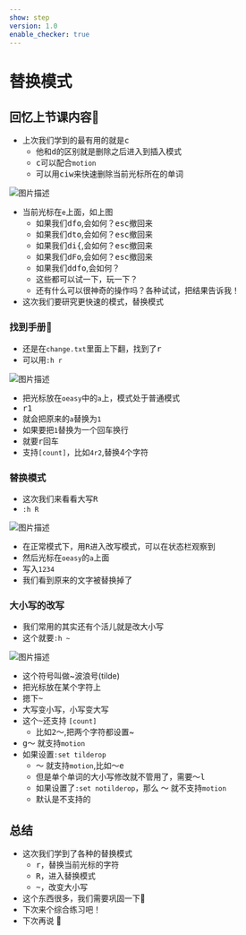 ```yaml
---
show: step
version: 1.0
enable_checker: true
---
```


# 替换模式

## 回忆上节课内容🤔

- 上次我们学到的最有用的就是<kbd>c</kbd>
	- 他和<kbd>d</kbd>的区别就是删除之后进入到插入模式
	- <kbd>c</kbd>可以配合`motion`
	- 可以用<kbd>c</kbd><kbd>i</kbd><kbd>w</kbd>来快速删除当前光标所在的单词

![图片描述](https://doc.shiyanlou.com/courses/uid1190679-20210131-1612080964312)

- 当前光标在`e`上面，如上图
	- 如果我们<kbd>d</kbd><kbd>f</kbd><kbd>o</kbd>,会如何？<kbd>esc</kbd>撤回来
	- 如果我们<kbd>d</kbd><kbd>t</kbd><kbd>o</kbd>,会如何？<kbd>esc</kbd>撤回来
	- 如果我们<kbd>d</kbd><kbd>i</kbd><kbd>{</kbd>,会如何？<kbd>esc</kbd>撤回来
	- 如果我们<kbd>d</kbd><kbd>F</kbd><kbd>o</kbd>,会如何？<kbd>esc</kbd>撤回来
	- 如果我们<kbd>d</kbd><kbd>d</kbd><kbd>f</kbd><kbd>o</kbd>,会如何？
	- 这些都可以试一下，玩一下？
	-  还有什么可以很神奇的操作吗？各种试试，把结果告诉我！
-  这次我们要研究更快速的模式，替换模式

### 找到手册📕

- 还是在`change.txt`里面上下翻，找到了<kbd>r</kbd>
- 可以用`:h r`

![图片描述](https://doc.shiyanlou.com/courses/uid1190679-20210131-1612095573659)
	
	
- 把光标放在`oeasy`中的`a`上，模式处于普通模式
- <kbd>r</kbd><kbd>1</kbd>
- 就会把原来的`a`替换为`1`
- 如果要把`1`替换为一个回车换行
- 就要<kbd>r</kbd><kbd>回车</kbd>
- 支持`[count]`，比如`4r2`,替换4个字符
	
### 替换模式

- 这次我们来看看大写<kbd>R</kbd>
- `:h R`

![图片描述](https://doc.shiyanlou.com/courses/uid1190679-20210131-1612096055820)

- 在正常模式下，用<kbd>R</kbd>进入改写模式，可以在状态栏观察到
- 然后光标在`oeasy`的`a`上面
- 写入`1234`
- 我们看到原来的文字被替换掉了

### 大小写的改写

- 我们常用的其实还有个活儿就是改大小写
- 这个就要`:h ~`

![图片描述](https://doc.shiyanlou.com/courses/uid1190679-20210131-1612096295044)


- 这个符号叫做~波浪号(tilde)
- 把光标放在某个字符上
- 摁下<kbd>~</kbd>
- 大写变小写，小写变大写
- 这个<kbd>~</kbd>还支持 `[count]`
	- 比如<kbd>2</kbd><kbd>～</kbd>,把两个字符都设置~
- <kbd>g～</kbd> 就支持`motion`
- 如果设置`:set tilderop`
	- <kbd>～</kbd> 就支持`motion`,比如<kbd>～</kbd><kbd>e</kbd>
	- 但是单个单词的大小写修改就不管用了，需要<kbd>～</kbd><kbd>l</kbd>
	- 如果设置了`:set notilderop`，那么 <kbd>～</kbd> 就不支持`motion`
	- 默认是不支持的


## 总结

- 这次我们学到了各种的替换模式
	- <kbd>r</kbd>，替换当前光标的字符
 	- <kbd>R</kbd>，进入替换模式
 	- <kbd>~</kbd>，改变大小写
- 这个东西很多，我们需要巩固一下🤔
- 下次来个综合练习吧！
- 下次再说 👋






